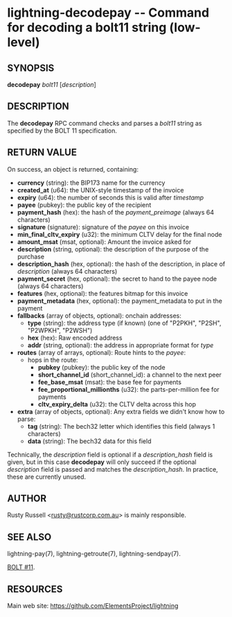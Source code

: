 lightning-decodepay -- Command for decoding a bolt11 string (low-level)
=======================================================================

SYNOPSIS
--------

**decodepay** *bolt11* [*description*]

DESCRIPTION
-----------

The **decodepay** RPC command checks and parses a *bolt11* string as
specified by the BOLT 11 specification.

RETURN VALUE
------------

[comment]: # (GENERATE-FROM-SCHEMA-START)
On success, an object is returned, containing:

- **currency** (string): the BIP173 name for the currency
- **created\_at** (u64): the UNIX-style timestamp of the invoice
- **expiry** (u64): the number of seconds this is valid after *timestamp*
- **payee** (pubkey): the public key of the recipient
- **payment\_hash** (hex): the hash of the *payment\_preimage* (always 64 characters)
- **signature** (signature): signature of the *payee* on this invoice
- **min\_final\_cltv\_expiry** (u32): the minimum CLTV delay for the final node
- **amount\_msat** (msat, optional): Amount the invoice asked for
- **description** (string, optional): the description of the purpose of the purchase
- **description\_hash** (hex, optional): the hash of the description, in place of *description* (always 64 characters)
- **payment\_secret** (hex, optional): the secret to hand to the payee node (always 64 characters)
- **features** (hex, optional): the features bitmap for this invoice
- **payment\_metadata** (hex, optional): the payment\_metadata to put in the payment
- **fallbacks** (array of objects, optional): onchain addresses:
  - **type** (string): the address type (if known) (one of "P2PKH", "P2SH", "P2WPKH", "P2WSH")
  - **hex** (hex): Raw encoded address
  - **addr** (string, optional): the address in appropriate format for *type*
- **routes** (array of arrays, optional): Route hints to the *payee*:
  - hops in the route:
    - **pubkey** (pubkey): the public key of the node
    - **short\_channel\_id** (short\_channel\_id): a channel to the next peer
    - **fee\_base\_msat** (msat): the base fee for payments
    - **fee\_proportional\_millionths** (u32): the parts-per-million fee for payments
    - **cltv\_expiry\_delta** (u32): the CLTV delta across this hop
- **extra** (array of objects, optional): Any extra fields we didn't know how to parse:
  - **tag** (string): The bech32 letter which identifies this field (always 1 characters)
  - **data** (string): The bech32 data for this field

[comment]: # (GENERATE-FROM-SCHEMA-END)

Technically, the *description* field is optional if a
*description\_hash* field is given, but in this case **decodepay** will
only succeed if the optional *description* field is passed and matches
the *description\_hash*. In practice, these are currently unused.

AUTHOR
------

Rusty Russell <<rusty@rustcorp.com.au>> is mainly responsible.

SEE ALSO
--------

lightning-pay(7), lightning-getroute(7), lightning-sendpay(7).

[BOLT
\#11](https://github.com/lightning/bolts/blob/master/11-payment-encoding.md).

RESOURCES
---------

Main web site: <https://github.com/ElementsProject/lightning>

[comment]: # ( SHA256STAMP:a1163f7535526b8f9bcea137c6cd5d270e0730d2d58f8c8487794415273dd489)
